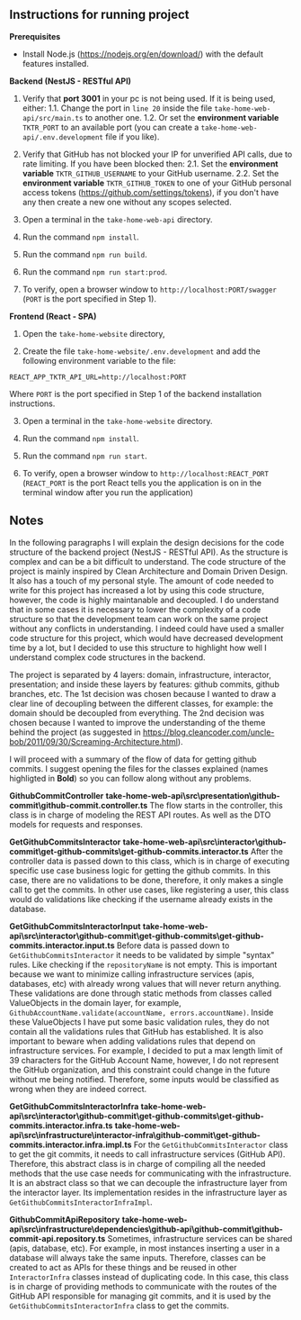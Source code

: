 ## Instructions for running project
**Prerequisites**
- Install Node.js (https://nodejs.org/en/download/) with the default features installed.

**Backend (NestJS - RESTful API)**
1. Verify that **port 3001** in your pc is not being used. If it is being used, either:
	1.1. Change the port in `line 20` inside the file `take-home-web-api/src/main.ts` to another one.
	1.2. Or set the **environment variable** `TKTR_PORT` to an available port (you can create a `take-home-web-api/.env.development` file if you like).
	
2. Verify that GitHub has not blocked your IP for unverified API calls, due to rate limiting. If you have been blocked then:
	2.1. Set the **environment variable** `TKTR_GITHUB_USERNAME` to your GitHub username.
	2.2. Set the **environment variable** `TKTR_GITHUB_TOKEN` to one of your GitHub personal access tokens (https://github.com/settings/tokens), if you don't have any then create a new one without any scopes selected.
	
3. Open a terminal in the `take-home-web-api` directory.

4. Run the command `npm install`.

5. Run the command `npm run build`.

6. Run the command `npm run start:prod`.

7. To verify, open a browser window to `http://localhost:PORT/swagger` (`PORT` is the port specified in Step 1).

**Frontend (React - SPA)**
1. Open the `take-home-website` directory,

2. Create the file `take-home-website/.env.development` and add the following environment variable to the file:
```
REACT_APP_TKTR_API_URL=http://localhost:PORT
``` 
Where `PORT` is the port specified in Step 1 of the backend installation instructions.

3. Open a terminal in the `take-home-website` directory.
 
4. Run the command `npm install`.

5. Run the command `npm run start`.

6. To verify, open a browser window to `http://localhost:REACT_PORT` (`REACT_PORT` is the port React tells you the application is on in the terminal window after you run the application)

## Notes
In the following paragraphs I will explain the design decisions for the code structure of the backend project (NestJS - RESTful API). As the structure is complex and can be a bit difficult to understand. 
The code structure of the project is mainly inspired by Clean Architecture and Domain Driven Design. It also has a touch of my personal style. The amount of code needed to write for this project has increased a lot by using this code structure, however, the code is highly maintanable and decoupled. I do understand that in some cases it is necessary to lower the complexity of a code structure so that the development team can work on the same project without any conflicts in understanding. I indeed could have used a smaller code structure for this project, which would have decreased development time by a lot, but I decided to use this structure to highlight how well I understand complex code structures in the backend.

The project is separated by 4 layers: domain, infrastructure, interactor, presentation; and inside these layers by features: github commits, github branches, etc. The 1st decision was chosen because I wanted to draw a clear line of decoupling between the different classes, for example: the domain should be decoupled from everything. The 2nd decision was chosen because I wanted to improve the understanding of the theme behind the project (as suggested in https://blog.cleancoder.com/uncle-bob/2011/09/30/Screaming-Architecture.html).

I will proceed with a summary of the flow of data for getting github commits. I suggest opening the files for the classes explained (names highligted in **Bold**) so you can follow along without any problems.

**GithubCommitController**
**take-home-web-api\src\presentation\github-commit\github-commit.controller.ts**
The flow starts in the controller, this class is in charge of modeling the REST API routes. As well as the DTO models for requests and responses.

**GetGithubCommitsInteractor**
**take-home-web-api\src\interactor\github-commit\get-github-commits\get-github-commits.interactor.ts**
After the controller data is passed down to this class, which is in charge of executing specific use case business logic for getting the github commits. In this case, there are no validations to be done, therefore, it only makes a single call to get the commits. In other use cases, like registering a user, this class would do validations like checking if the username already exists in the database.

**GetGithubCommitsInteractorInput**
**take-home-web-api\src\interactor\github-commit\get-github-commits\get-github-commits.interactor.input.ts**
Before data is passed down to `GetGithubCommitsInteractor` it needs to be validated by simple "syntax" rules. Like checking if the `repositoryName` is not empty. This is important because we want to minimize calling infrastructure services (apis, databases, etc) with already wrong values that will never return anything. These validations are done through static methods from classes called ValueObjects in the domain layer, for example, `GithubAccountName.validate(accountName, errors.accountName)`. Inside these ValueObjects I have put some basic validation rules, they do not contain all the validations rules that GitHub has established. It is also important to beware when adding validations rules that depend on infrastructure services. For example, I decided to put a max length limit of 39 characters for the GitHub Account Name, however, I do not represent the GitHub organization, and this constraint could change in the future without me being notified. Therefore, some inputs would be classified as wrong when they are indeed correct.

**GetGithubCommitsInteractorInfra**
**take-home-web-api\src\interactor\github-commit\get-github-commits\get-github-commits.interactor.infra.ts**
**take-home-web-api\src\infrastructure\interactor-infra\github-commit\get-github-commits.interactor.infra.impl.ts**
For the `GetGithubCommitsInteractor` class to get the git commits, it needs to call infrastructure services (GitHub API). Therefore, this abstract class is in charge of compiling all the needed methods that the use case needs for communicating with the infrastructure. It is an abstract class so that we can decouple the infrastructure layer from the interactor layer. Its implementation resides in the infrastructure layer as `GetGithubCommitsInteractorInfraImpl`.

**GithubCommitApiRepository**
**take-home-web-api\src\infrastructure\dependencies\github-api\github-commit\github-commit-api.repository.ts**
Sometimes, infrastructure services can be shared (apis, database, etc). For example, in most instances inserting a user in a database will always take the same inputs. Therefore, classes can be created to act as APIs for these things and be reused in other `InteractorInfra` classes instead of duplicating code. In this case, this class is in charge of providing methods to communicate with the routes of the GitHub API responsible for managing git commits, and it is used by the `GetGithubCommitsInteractorInfra` class to get the commits.